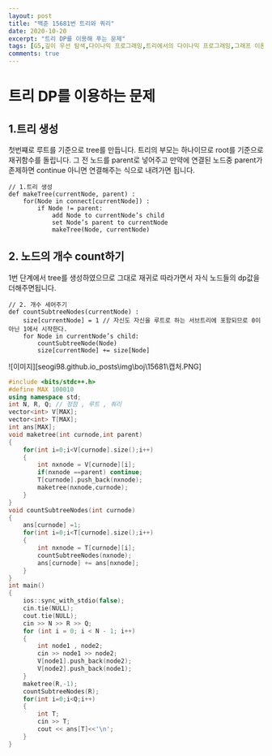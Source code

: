 ```yaml
---
layout: post
title: "백준 15681번 트리와 쿼리"
date: 2020-10-20
excerpt: "트리 DP를 이용해 푸는 문제"
tags: [G5,깊이 우선 탐색,다이나믹 프로그래밍,트리에서의 다이나믹 프로그래밍,그래프 이론,그래프 탐색트리]
comments: true
---
```

# 트리 DP를 이용하는 문제

## 1.트리 생성 

첫번쨰로 루트를 기준으로 tree를 만듭니다.
트리의 부모는 하나이므로 root를 기준으로 재귀함수를 돌립니다.
그 전 노드를 parent로 넣어주고 만약에 연결된 노드중 parent가 존제하면 continue
아니면 연결해주는 식으로 내려가면 됩니다.

~~~
// 1.트리 생성 
def makeTree(currentNode, parent) :
    for(Node in connect[currentNode]) :
        if Node != parent:
            add Node to currentNode’s child
            set Node’s parent to currentNode
            makeTree(Node, currentNode)
~~~

## 2. 노드의 개수 count하기
1번 단계에서 tree를 생성하였으므로 그대로 재귀로 따라가면서 자식 노드들의
dp값을 더해주면됩니다. 

~~~
// 2. 개수 세어주기
def countSubtreeNodes(currentNode) :
    size[currentNode] = 1 // 자신도 자신을 루트로 하는 서브트리에 포함되므로 0이 아닌 1에서 시작한다.
    for Node in currentNode’s child:
        countSubtreeNode(Node)
        size[currentNode] += size[Node]
~~~
![이미지][seogi98.github.io\_posts\img\boj\15681\캡처.PNG]
~~~ c++
#include <bits/stdc++.h>
#define MAX 100010
using namespace std;
int N, R, Q; // 정점 , 루트 , 쿼리
vector<int> V[MAX];
vector<int> T[MAX];
int ans[MAX];
void maketree(int curnode,int parent)
{
	for(int i=0;i<V[curnode].size();i++)
	{
		int nxnode = V[curnode][i];
		if(nxnode ==parent) continue;
		T[curnode].push_back(nxnode);
		maketree(nxnode,curnode);
	}
}
void countSubtreeNodes(int curnode)
{
	ans[curnode] =1;
	for(int i=0;i<T[curnode].size();i++)
	{
		int nxnode = T[curnode][i];
		countSubtreeNodes(nxnode);
		ans[curnode] += ans[nxnode]; 
	}
}
int main()
{
	ios::sync_with_stdio(false);
	cin.tie(NULL);
	cout.tie(NULL);
	cin >> N >> R >> Q;
	for (int i = 0; i < N - 1; i++)
	{
		int node1 , node2;
		cin >> node1 >> node2;
		V[node1].push_back(node2);
		V[node2].push_back(node1);
	}
	maketree(R,-1);
	countSubtreeNodes(R);
	for(int i=0;i<Q;i++)
	{
		int T;
		cin >> T;
		cout << ans[T]<<'\n';
	}
}
~~~